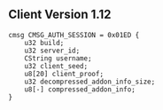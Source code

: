 ## Client Version 1.12

```rust,ignore
cmsg CMSG_AUTH_SESSION = 0x01ED {
    u32 build;    
    u32 server_id;    
    CString username;    
    u32 client_seed;    
    u8[20] client_proof;    
    u32 decompressed_addon_info_size;    
    u8[-] compressed_addon_info;    
}

```
